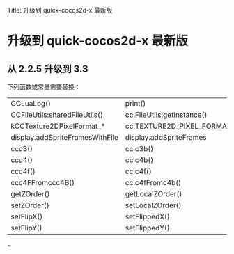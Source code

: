 Title: 升级到 quick-cocos2d-x 最新版

升级到 quick-cocos2d-x 最新版
============================

## 从 2.2.5 升级到 3.3

下列函数或常量需要替换：

|                                         |                              |
|-----------------------------------------|------------------------------|
| CCLuaLog()                              | print()                      |
| CCFileUtils:sharedFileUtils()           | cc.FileUtils:getInstance()   |
| kCCTexture2DPixelFormat\_\*             | cc.TEXTURE2D_PIXEL_FORMAT\_\*|
| display.addSpriteFramesWithFile         | display.addSpriteFrames      |
| ccc3()                                  | cc.c3b()                     |
| ccc4()                                  | cc.c4b()                     |
| ccc4f()                                 | cc.c4f()                     |
| ccc4FFromccc4B()                        | cc.c4fFromc4b()              |
| getZOrder()                             | getLocalZOrder()             |
| setZOrder()                             | setLocalZOrder()             |
| setFlipX()                              | setFlippedX()                |
| setFlipY()                              | setFlippedY()                |

~
